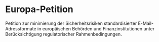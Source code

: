 # Europa-Petition
Petition zur minimierung der Sicherheitsrisiken standardisierter E-Mail-Adressformate in europäischen Behörden und Finanzinstitutionen unter Berücksichtigung regulatorischer Rahmenbedingungen.
